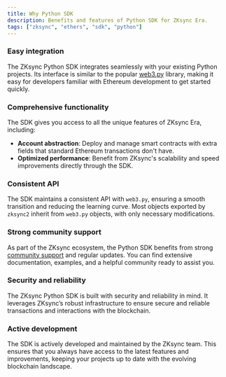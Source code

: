 ```yaml
---
title: Why Python SDK
description: Benefits and features of Python SDK for ZKsync Era.
tags: ["zksync", "ethers", "sdk", "python"]
---
```


### Easy integration

The ZKsync Python SDK integrates seamlessly with your existing Python projects. Its interface is similar to the
popular [web3.py](https://web3py.readthedocs.io/en/latest/index.html) library, making it easy for developers
familiar with Ethereum development to get started quickly.

### Comprehensive functionality

The SDK gives you access to all the unique features of ZKsync Era, including:

- **Account abstraction**: Deploy and manage smart contracts with extra fields that standard Ethereum transactions
don't have.
- **Optimized performance**: Benefit from ZKsync's scalability and speed improvements directly through the SDK.

### Consistent API

The SDK maintains a consistent API with `web3.py`, ensuring a smooth transition and reducing the learning curve. Most
objects exported by `zksync2` inherit from `web3.py` objects, with only necessary modifications.

### Strong community support

As part of the ZKsync ecosystem, the Python SDK benefits from strong [community support](https://join.zksync.dev/)
and regular updates. You can
find extensive documentation, examples, and a helpful community ready to assist you.

### Security and reliability

The ZKsync Python SDK is built with security and reliability in mind. It leverages ZKsync’s robust infrastructure to
ensure secure and reliable transactions and interactions with the blockchain.

### Active development

The SDK is actively developed and maintained by the ZKsync team. This ensures that you always have access to the
latest features and improvements, keeping your projects up to date with the evolving blockchain landscape.
